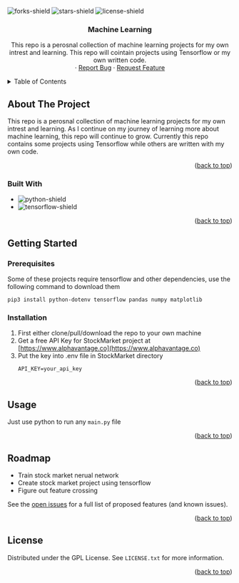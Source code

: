 <a name="readme-top"></a>

![forks-shield]
![stars-shield]
![license-shield]

<h3 align="center">Machine Learning</h3>

  <p align="center">
    This repo is a perosnal collection of machine learning projects for my own intrest and learning. This repo will cointain projects using Tensorflow or my own written code.
    <br />
    ·
    <a href="https://github.com/MagnusChase03/MachineLearningAlgarithms/issues">Report Bug</a>
    ·
    <a href="https://github.com/MagnusChase03/MachineLearningAlgarithms/issues">Request Feature</a>
  </p>
</div>

<details>
  <summary>Table of Contents</summary>
  <ol>
    <li>
      <a href="#about-the-project">About The Project</a>
      <ul>
        <li><a href="#built-with">Built With</a></li>
      </ul>
    </li>
    <li>
      <a href="#getting-started">Getting Started</a>
      <ul>
        <li><a href="#prerequisites">Prerequisites</a></li>
        <li><a href="#installation">Installation</a></li>
      </ul>
    </li>
    <li><a href="#usage">Usage</a></li>
    <li><a href="#license">License</a></li>
  </ol>
</details>

## About The Project

This repo is a perosnal collection of machine learning projects for my own intrest and learning. As I continue on my journey of learning more about machine learning, this repo will continue to grow. Currently this repo contains some projects using Tensorflow while others are written with my own code.

<p align="right">(<a href="#readme-top">back to top</a>)</p>

### Built With

* ![python-shield]
* ![tensorflow-shield]

<p align="right">(<a href="#readme-top">back to top</a>)</p>

## Getting Started

### Prerequisites

Some of these projects require tensorflow and other dependencies, use the following command to download them

```
pip3 install python-dotenv tensorflow pandas numpy matplotlib
```

### Installation

1. First either clone/pull/download the repo to your own machine
2. Get a free API Key for StockMarket project at [https://www.alphavantage.co](https://www.alphavantage.co)
3. Put the key into .env file in StockMarket directory
   ```
   API_KEY=your_api_key
   ```

<p align="right">(<a href="#readme-top">back to top</a>)</p>

## Usage

Just use python to run any `main.py` file

<p align="right">(<a href="#readme-top">back to top</a>)</p>

## Roadmap

* Train stock market nerual network
* Create stock market project using tensorflow
* Figure out feature crossing

See the [open issues](https://github.com/othneildrew/Best-README-Template/issues) for a full list of proposed features (and known issues).

<p align="right">(<a href="#readme-top">back to top</a>)</p>

<!-- LICENSE -->
## License

Distributed under the GPL License. See `LICENSE.txt` for more information.

<p align="right">(<a href="#readme-top">back to top</a>)</p>

[forks-shield]: https://img.shields.io/github/forks/MagnusChase03/MachineLearningAlgarithms?style=for-the-badge
[stars-shield]: https://img.shields.io/github/stars/MagnusChase03/MachineLearningAlgarithms?style=for-the-badge
[license-shield]: https://img.shields.io/github/license/magnuschase03/MachineLearningAlgarithms?style=for-the-badge
[python-shield]: https://img.shields.io/badge/Python-20232A?style=for-the-badge&logo=python
[tensorflow-shield]: https://img.shields.io/badge/Tensorflow-20232A?style=for-the-badge&logo=tensorflow
